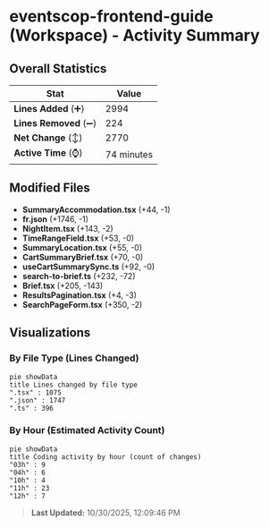 # eventscop-frontend-guide (Workspace) - Activity Summary 

## Overall Statistics

| Stat                   | Value                                                             |
| ---------------------- | ----------------------------------------------------------------- |
| **Lines Added** (➕)   | 2994                                          |
| **Lines Removed** (➖) | 224                                        |
| **Net Change** (↕)    | 2770                |
| **Active Time** (⌚)   | 74 minutes |


## Modified Files
- **SummaryAccommodation.tsx** (+44, -1)
- **fr.json** (+1746, -1)
- **NightItem.tsx** (+143, -2)
- **TimeRangeField.tsx** (+53, -0)
- **SummaryLocation.tsx** (+55, -0)
- **CartSummaryBrief.tsx** (+70, -0)
- **useCartSummarySync.ts** (+92, -0)
- **search-to-brief.ts** (+232, -72)
- **Brief.tsx** (+205, -143)
- **ResultsPagination.tsx** (+4, -3)
- **SearchPageForm.tsx** (+350, -2)

## Visualizations

### By File Type (Lines Changed)

```mermaid
pie showData
title Lines changed by file type
".tsx" : 1075
".json" : 1747
".ts" : 396
```

### By Hour (Estimated Activity Count)

```mermaid
pie showData
title Coding activity by hour (count of changes)
"03h" : 9
"04h" : 6
"10h" : 4
"11h" : 23
"12h" : 7
```


> **Last Updated:** 10/30/2025, 12:09:46 PM